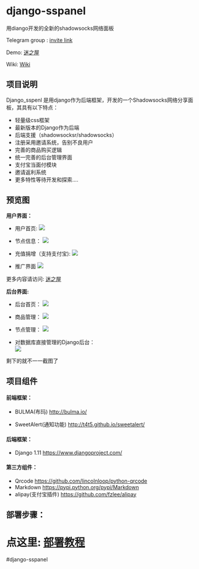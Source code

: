 # django-sspanel
用diango开发的全新的shadowsocks网络面板

Telegram group : [invite link](https://t.me/Ehcobreakwa11)

Demo: [迷之屋](https://www.ehcozone.ml/)

Wiki: [Wiki](https://github.com/Ehco1996/django-sspanel/wiki)

## 项目说明

Django_sspenl 是用django作为后端框架，开发的一个Shadowsocks网络分享面板，其具有以下特点：

* 轻量级css框架
* 最新版本的Django作为后端
* 后端支援（shadowsocksr/shadowsocks）
* 注册采用邀请系统，告别不良用户
* 完善的商品购买逻辑
* 统一完善的后台管理界面
* 支付宝当面付模块
* 邀请返利系统
* 更多特性等待开发和探索....

## 预览图

**用户界面：**

* 用户首页:
![](http://opj9lh0x4.bkt.clouddn.com/17-9-17/89397162.jpg)

* 节点信息：
![](http://opj9lh0x4.bkt.clouddn.com/17-9-17/45975575.jpg)

* 充值捐增（支持支付宝):
![](http://opj9lh0x4.bkt.clouddn.com/17-9-17/86274004.jpg)

* 推广界面
![](http://opj9lh0x4.bkt.clouddn.com/17-10-25/14059898.jpg)

更多内容请访问:  [迷之屋](http://www.ehcozone.club/)

**后台界面:**

* 后台首页：
![](http://opj9lh0x4.bkt.clouddn.com/17-10-25/23766206.jpg)

* 商品管理：
![](http://opj9lh0x4.bkt.clouddn.com/17-9-17/76575609.jpg)

* 节点管理：
![](http://opj9lh0x4.bkt.clouddn.com/17-9-17/12003054.jpg)

* 对数据库直接管理的Django后台：  
![](http://opj9lh0x4.bkt.clouddn.com/17-9-17/10484526.jpg)

剩下的就不一一截图了


## 项目组件

#### 前端框架：

* BULMA(布玛) <http://bulma.io/>

* SweetAlert(通知功能) <http://t4t5.github.io/sweetalert/>

#### 后端框架：

* Django 1.11 <https://www.djangoproject.com/>

#### 第三方组件：

* Qrcode <https://github.com/lincolnloop/python-qrcode>
* Markdown <https://pypi.python.org/pypi/Markdown>
* alipay(支付宝插件) <https://github.com/fzlee/alipay>

## 部署步骤：

点这里: [部署教程](https://github.com/Ehco1996/django-sspanel/wiki/%E9%9D%A2%E6%9D%BF%E9%83%A8%E7%BD%B2)
=======
#django-sspanel

